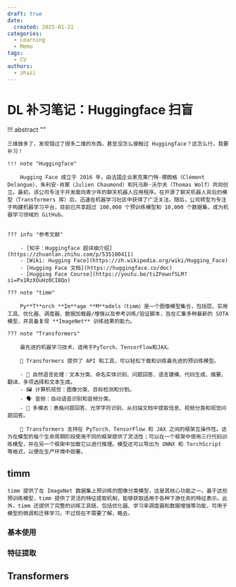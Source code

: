 ```yaml
---
draft: true
date:
  created: 2025-01-21
categories:
  - Learning
  - Memo
tags:
  - CV
authors:
  - zhazi
---
```



# DL 补习笔记：Huggingface 扫盲

!!! abstract ""

    三维做多了，发现错过了很多二维的东西，甚至没怎么接触过 Huggingface？这怎么行，我要补习！

    !!! note "Huggingface"
        
        Hugging Face 成立于 2016 年，由法国企业家克莱门特·德朗格（Clément Delangue）、朱利安·肖蒙（Julien Chaumond）和托马斯·沃尔夫（Thomas Wolf）共同创立。最初，该公司专注于开发面向青少年的聊天机器人应用程序。在开源了聊天机器人背后的模型（Transformers 库）后，迅速在机器学习社区中获得了广泛关注。随后，公司转型为专注于构建机器学习平台，目前已共享超过 100,000 个预训练模型和 10,000 个数据集，成为机器学习领域的 GitHub。


    ??? info "参考文献"
        
        - [知乎：Huggingface 超详细介绍](https://zhuanlan.zhihu.com/p/535100411)
        - [Wiki: Hugging Face](https://zh.wikipedia.org/wiki/Hugging_Face)
        - [Hugging Face 文档](https://huggingface.co/doc)
        - [Hugging Face Course](https://youtu.be/tiZFewofSLM?si=Px1RzXOuHz0CI8Qo)
<!-- more -->

    ??? note "timm"

        Py**T**orch **Im**age **M**odels（timm）是一个图像模型集合，包括层、实用工具、优化器、调度器、数据加载器/增强以及参考训练/验证脚本，旨在汇集多种最新的 SOTA 模型，并具备复现 **ImageNet** 训练结果的能力。

    ??? note "Transformers"

        最先进的机器学习技术，适用于PyTorch、TensorFlow和JAX。

        🤗 Transformers 提供了 API 和工具，可以轻松下载和训练最先进的预训练模型。

        - 📝 自然语言处理：文本分类、命名实体识别、问题回答、语言建模、代码生成、摘要、翻译、多项选择和文本生成。
        - 🖼️ 计算机视觉：图像分类、目标检测和分割。
        - 🗣️ 音频：自动语音识别和音频分类。
        - 🐙 多模态：表格问题回答、光学字符识别、从扫描文档中提取信息、视频分类和视觉问题回答。

        🤗 Transformers 支持在 PyTorch、TensorFlow 和 JAX 之间的框架互操作性。这为在模型的每个生命周期阶段使用不同的框架提供了灵活性；可以在一个框架中使用三行代码训练模型，并在另一个框架中加载它以进行推理。模型还可以导出为 ONNX 和 TorchScript 等格式，以便在生产环境中部署。

## timm

    timm 提供了在 ImageNet 数据集上预训练的图像分类模型，这是其核心功能之一。基于这些预训练模型，timm 提供了灵活的特征提取机制，能够获取适用于各种下游任务的特征表示。此外，timm 还提供了完整的训练工具链，包括优化器、学习率调度器和数据增强等功能，可用于模型的微调和迁移学习。不过现在不需要了解，略去。

### 基本使用

###  特征提取



## Transformers

